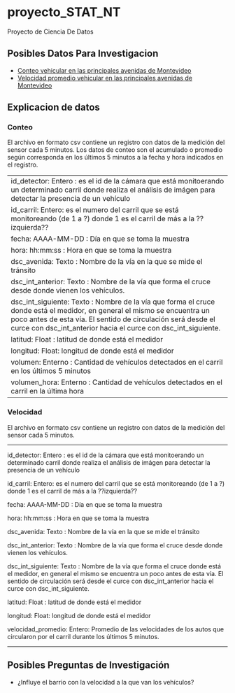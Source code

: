 # proyecto_STAT_NT

Proyecto de Ciencia De Datos

## Posibles Datos Para Investigacion

-   [Conteo vehicular en las principales avenidas de Montevideo](https://catalogodatos.gub.uy/dataset/intendencia-montevideo-conteo-de-vehiculos-del-centro-de-gestion-de-la-movilidad)
-   [Velocidad promedio vehicular en las principales avenidas de Montevideo](https://catalogodatos.gub.uy/dataset/intendencia-montevideo-velocidad-promedio-vehicular-en-las-principales-avenidas-de-montevideo)

## Explicacion de datos

### Conteo

El archivo en formato csv contiene un registro con datos de la medición del sensor cada 5 minutos. Los datos de conteo son el acumulado o promedio según corresponda en los últimos 5 minutos a la fecha y hora indicados en el registro.

|                                                                                                                                                                                                                                                            |
|------------------------------------------------------------------------|
| id_detector: Entero : es el id de la cámara que está monitoerando un determinado carril donde realiza el análisis de imágen para detectar la presencia de un vehículo                                                                                      |
| id_carril: Entero: es el numero del carril que se está monitoreando (de 1 a ?) donde 1 es el carril de más a la ??izquierda??                                                                                                                              |
| fecha: AAAA-MM-DD : Día en que se toma la muestra                                                                                                                                                                                                          |
| hora: hh:mm:ss : Hora en que se toma la muestra                                                                                                                                                                                                            |
| dsc_avenida: Texto : Nombre de la vía en la que se mide el tránsito                                                                                                                                                                                        |
| dsc_int_anterior: Texto : Nombre de la vía que forma el cruce desde donde vienen los vehículos.                                                                                                                                                            |
| dsc_int_siguiente: Texto : Nombre de la vía que forma el cruce donde está el medidor, en general el mismo se encuentra un poco antes de esta vía. El sentido de circulación será desde el curce con dsc_int_anterior hacia el curce con dsc_int_siguiente. |
| latitud: Float : latitud de donde está el medidor                                                                                                                                                                                                          |
| longitud: Float: longitud de donde está el medidor                                                                                                                                                                                                         |
| volumen: Enterno : Cantidad de vehículos detectados en el carril en los últimos 5 minutos                                                                                                                                                                  |
| volumen_hora: Enterno : Cantidad de vehículos detectados en el carril en la última hora                                                                                                                                                                    |
### Velocidad

El archivo en formato csv contiene un registro con datos de la medición del sensor cada 5 minutos. 

-----------------------------------------------------------------------------------
id_detector: Entero : es el id de la cámara que está monitoerando un determinado carril donde realiza el análisis de imágen para detectar la presencia de un vehículo

id_carril: Entero: es el numero del carril que se está monitoreando (de 1 a ?) donde 1 es el carril de más a la ??izquierda??

fecha: AAAA-MM-DD : Día en que se toma la muestra

hora: hh:mm:ss : Hora en que se toma la muestra

dsc_avenida: Texto : Nombre de la vía en la que se mide el tránsito

dsc_int_anterior:  Texto : Nombre de la vía que forma el cruce desde donde vienen los vehículos.

dsc_int_siguiente:  Texto : Nombre de la vía que forma el cruce donde está el medidor, en general el mismo se encuentra un poco antes de esta vía. El sentido de circulación será desde el curce con dsc_int_anterior hacia el curce con dsc_int_siguiente.

latitud: Float : latitud de donde está el medidor

longitud: Float: longitud de donde está el medidor

velocidad_promedio: Entero: Promedio de  las velocidades de los autos que circularon por el carril durante los últimos 5 minutos.

-----------------------------------------------------------------------------------


## Posibles Preguntas de Investigación

-   ¿Influye el barrio con la velocidad a la que van los vehículos?
